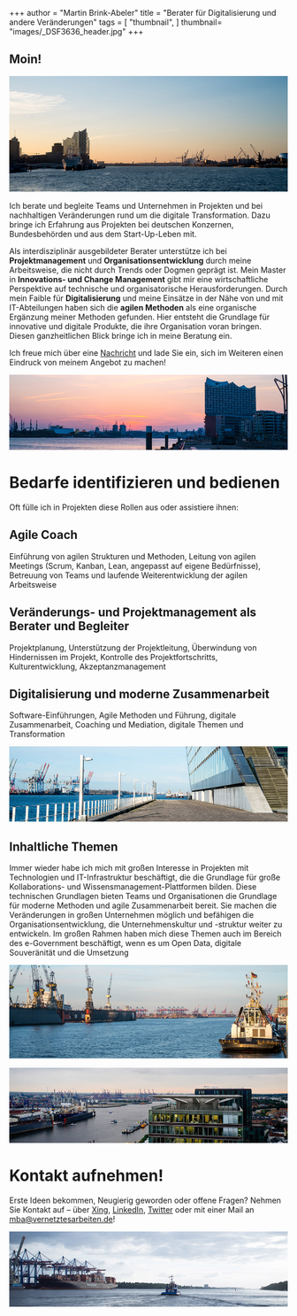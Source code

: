 +++
author = "Martin Brink-Abeler"
title = "Berater für Digitalisierung und andere Veränderungen"
tags = [
    "thumbnail",
]
thumbnail= "images/_DSF3636_header.jpg"
+++

## Moin!

![Die Elbphilharmonie und der Hamburger Hafen](/images/_DSF3636_header.jpg#center)

Ich berate und begleite Teams und Unternehmen in Projekten und bei nachhaltigen Veränderungen rund um die digitale Transformation. Dazu bringe ich Erfahrung aus Projekten bei deutschen Konzernen, Bundesbehörden und aus dem Start-Up-Leben mit.

Als interdisziplinär ausgebildeter Berater unterstütze ich bei **Projektmanagement** und **Organisationsentwicklung** durch meine Arbeitsweise, die nicht durch Trends oder Dogmen geprägt ist. Mein Master in **Innovations- und Change Management** gibt mir eine wirtschaftliche Perspektive auf technische und organisatorische Herausforderungen. Durch mein Faible für **Digitalisierung** und meine Einsätze in der Nähe von und mit IT-Abteilungen haben sich die **agilen Methoden** als eine organische Ergänzung meiner Methoden gefunden. Hier entsteht die Grundlage für innovative und digitale Produkte, die ihre Organisation voran bringen.
Diesen ganzheitlichen Blick bringe ich in meine Beratung ein.

Ich freue mich über eine [Nachricht](/#kontakt-aufnehmen) und lade Sie ein, sich im Weiteren einen Eindruck von meinem Angebot zu machen!

![Aufbruchsstimmung am Hamburger Hafen](/images/_DSF3809_spacer.jpg#center)

# Bedarfe identifizieren und bedienen

Oft fülle ich in Projekten diese Rollen aus oder assistiere ihnen:

## Agile Coach
Einführung von agilen Strukturen und Methoden, Leitung von agilen Meetings (Scrum, Kanban, Lean, angepasst auf eigene Bedürfnisse), Betreuung von Teams und laufende Weiterentwicklung der agilen Arbeitsweise

## Veränderungs- und Projektmanagement als Berater und Begleiter
Projektplanung, Unterstützung der Projektleitung, Überwindung von Hindernissen im Projekt, Kontrolle des Projektfortschritts, Kulturentwicklung, Akzeptanzmanagement

## Digitalisierung und moderne Zusammenarbeit
Software-Einführungen, Agile Methoden und Führung, digitale Zusammenarbeit, Coaching und Mediation, digitale Themen und Transformation


![spacer](/images/_DSF3703_spacer.jpg#center)

## Inhaltliche Themen
Immer wieder habe ich mich mit großen Interesse in Projekten mit Technologien und IT-Infrastruktur beschäftigt, die die Grundlage für große Kollaborations- und Wissensmanagement-Plattformen bilden. Diese technischen Grundlagen bieten Teams und Organisationen die Grundlage für moderne Methoden und agile Zusammenarbeit bereit. Sie machen die Veränderungen in großen Unternehmen möglich und befähigen die Organisationsentwicklung, die Unternehmenskultur und -struktur weiter zu entwickeln. 
Im großen Rahmen haben mich diese Themen auch im Bereich des  e-Government beschäftigt, wenn es um Open Data, digitale Souveränität und die Umsetzung 


![Die Elbkräne und ein Schlepper](/images/_DSF3641_spacer.jpg#center)

![Neue Perspektiven sind immer hilfreich](/images/DSCF1594_spacer.jpg#center)


# Kontakt aufnehmen!

Erste Ideen bekommen, Neugierig geworden oder offene Fragen? Nehmen Sie Kontakt auf – über [Xing](https://www.xing.com/profile/Martin_BrinkAbeler), [LinkedIn](https://www.linkedin.com/in/brinkabeler), [Twitter](https://www.twitter.com/brinkabeler) oder mit einer Mail an [mba@vernetztesarbeiten.de](mailto:mba@vernetztesarbeiten.de)!

![Auf Kurs gehen im Hamburger Hafen](/images/_DSF3342_spacer.jpg#center)
